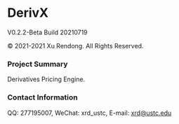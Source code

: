 # DerivX
V0.2.2-Beta Build 20210719

© 2021-2021 Xu Rendong. All Rights Reserved.

### Project Summary
Derivatives Pricing Engine.

### Contact Information
QQ: 277195007, WeChat: xrd_ustc, E-mail: xrd@ustc.edu
